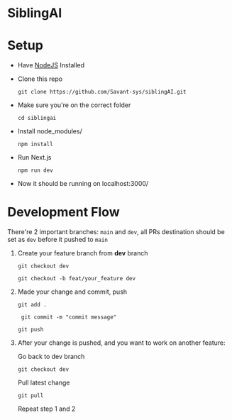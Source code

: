 # SiblingAI

# Setup 
- Have [NodeJS](https://nodejs.org/en/download) Installed
- Clone this repo

    ```git clone https://github.com/Savant-sys/siblingAI.git```

- Make sure you're on the correct folder

    ```cd siblingai```

- Install node_modules/

    ```npm install```

- Run Next.js

    ```npm run dev```

- Now it should be running on localhost:3000/

# Development Flow

There're 2 important branches: ```main``` and ```dev```, all PRs destination should be set as ```dev``` before it pushed to ```main```

1. Create your feature branch from **dev** branch

    ```git checkout dev```

    ```git checkout -b feat/your_feature dev```

2. Made your change and commit, push

    ``` git add . ```

    ``` git commit -m "commit message"```

    ``` git push ```

3. After your change is pushed, and you want to work on another feature:

    Go back to dev branch 

    ```git checkout dev```

    Pull latest change

    ```git pull```

    Repeat step 1 and 2
